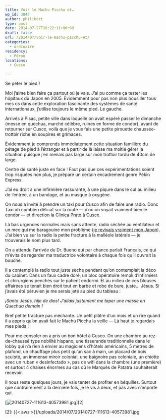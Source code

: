 ```yaml
---
title: Voir le Machu Picchu et…
wp_id: 3845
author: philibert
type: post
date: 2014-07-27T16:22:11+00:00
draft: false
url: /2014/07/voir-le-machu-picchu-et/
categories:
  - ordinaire
residency:
  - Pérou
locations:
  - Cusco

---
```

Se péter le pied !

Moi j&rsquo;aime bien faire ça partout où je vais. J&rsquo;ai pu comme ça tester les hôpitaux du Japon en 2005. Évidemment pour pas non plus bousiller tous mes os dans cette exploration fascinante des systèmes de santé internationaux, j&rsquo;utilise toujours le même pied. Le gauche.

Arrivés à Pisac, petite ville dans laquelle on avait espéré passer le dimanche (messe en quechua, marché célèbre, ruines en forme de condor), avant de retourner sur Cusco, voilà que je vous fais une petite pirouette chaussée-trottoir riche en soupires et grimaces. 

Évidemment je comprends immédiatement cette situation familière du pétage de pied à l&rsquo;étranger et à partir de là laisse ma moitié gérer la situation puisque j&rsquo;en menais pas large sur mon trottoir tordu de 40cm de large. 

Centre de santé juste en face ! Faut pas que ces expérimentations soient trop risquées non plus, je prépare un certain encadrement genre Pékin Express.

J&rsquo;ai eu droit à une infirmière rassurante, à une piqure dans le cul au milieu de l&rsquo;entrée, à un bandage, et au masque à oxygène.

On nous a invité à prendre un taxi pour Cusco afin de faire une radio. Donc Taxi oh combien délicat sur la route — d&rsquo;où on voyait vraiment bien le condor — et direction la Clinica Prato à Cusco. 

Là bas urgences normales mais sans attente, radio séchée au ventilateur et un mec qui me baragouine mon problème ([je revivais vraiment mon Japon][1]). J&rsquo;ai bien vu sur la radio la petite fracture à la malléole latérale — je trouverais le nom plus tard.
  
On a attendu l&rsquo;arrivée du Dr. Bueno qui par chance parlait Français, ce qui m&rsquo;évita de regarder ma traductrice volontaire à chaque fois qu&rsquo;il ouvrait la bouche.

Il a contemplé la radio tout juste sèche pendant qu&rsquo;on contemplait la déco du cabinet. Dans un faux cadre doré, un bloc opératoire rempli d&rsquo;infirmiers et chirurgiens penchés sur le patient endormi. Et au milieu de ces blouses affairées se tenait bien droit tout en barbe et robe de bure, juste&#8230; Jésus. Si j&rsquo;avais été péruvien je me serais jeté au pied du tableau :

_¡Santo Jesùs, hijo de dios! J&rsquo;allais justement me taper une messe en Quechua demain !_

Bref petite fracture pas méchante. Un petit plâtre d&rsquo;un mois et un rire quand il a appris qu&rsquo;on avait fait le Machu Picchu la veille — Là haut je regardais mes pieds !

Pour me consoler on a pris un bon hôtel à Cusco. On une chambre au rez-de-chaussé type nobilité hispano, une tisserande traditionnelle dans le lobby qui n&rsquo;a rien à envier au magiciens d&rsquo;hôtels américains, 5 mètres de plafond, un chauffage plus petit qu&rsquo;un sac à main, un placard de bois sculpté, un immense miroir colonial, une baignoire pas coloniale, un chiotte avec un ruban « desinfectado », pas de wifi dans la chambre (une première) et surtout 4 chaises énormes au cas où le Marquès de Patatra souhaiterait recevoir.

Il nous reste quelques jours, je vais tenter de profiter en béquilles. Surtout que contrairement à la dernière fois, je le vis à deux, et pas avec n&rsquo;importe qui. 

[<img src="{{< aws >}}/uploads/2014/07/20140727-111613-40573981.jpg" alt="20140727-111613-40573981.jpg" class="alignnone size-full" />][2]

 [1]: https://benmerde.loc/2005/09/mon-pied/
 [2]: {{< aws >}}/uploads/2014/07/20140727-111613-40573981.jpg